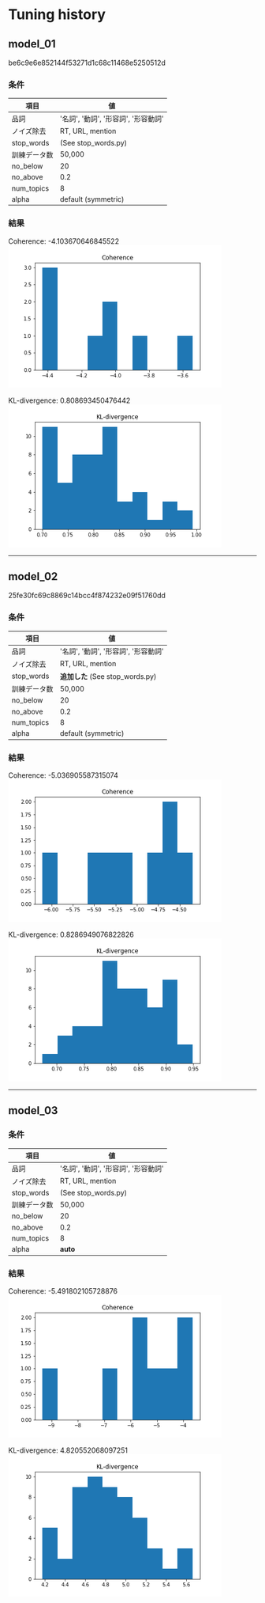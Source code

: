 # Tuning history

## model_01
be6c9e6e852144f53271d1c68c11468e5250512d

### 条件

|項目|値|
|-|-|
|品詞|'名詞', '動詞', '形容詞', '形容動詞'|
|ノイズ除去|RT, URL, mention|
|stop_words|(See stop_words.py)|
|訓練データ数|50,000|
|no_below|20|
|no_above|0.2|
|num_topics|8|
|alpha|default (symmetric)|

### 結果

Coherence: -4.103670646845522  
![Coherence](../data/01/coherence.png)

KL-divergence: 0.808693450476442  
![KL-divergence](../data/01/kl-divergence.png)

---
## model_02
25fe30fc69c8869c14bcc4f874232e09f51760dd

### 条件

|項目|値|
|-|-|
|品詞|'名詞', '動詞', '形容詞', '形容動詞'|
|ノイズ除去|RT, URL, mention|
|stop_words|**追加した** (See stop_words.py)|
|訓練データ数|50,000|
|no_below|20|
|no_above|0.2|
|num_topics|8|
|alpha|default (symmetric)|

### 結果
Coherence: -5.036905587315074  
![Coherence](../data/02/coherence.png)

KL-divergence: 0.8286949076822826  
![KL-divergence](../data/02/kl-divergence.png)

---
## model_03

### 条件

|項目|値|
|-|-|
|品詞|'名詞', '動詞', '形容詞', '形容動詞'|
|ノイズ除去|RT, URL, mention|
|stop_words|(See stop_words.py)|
|訓練データ数|50,000|
|no_below|20|
|no_above|0.2|
|num_topics|8|
|alpha|**auto**|

### 結果
Coherence: -5.491802105728876  
![Coherence](../data/03/coherence.png)

KL-divergence: 4.820552068097251  
![KL-divergence](../data/03/kl-divergence.png)
